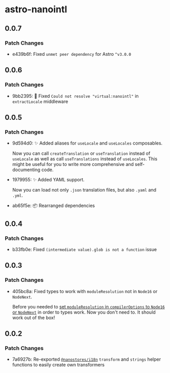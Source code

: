 # astro-nanointl

## 0.0.7

### Patch Changes

- e439b6f: Fixed `unmet peer dependency` for Astro `^v3.0.0`

## 0.0.6

### Patch Changes

- 9bb2395: :bug: Fixed `Could not resolve "virtual:nanointl"` in `extractLocale` middleware

## 0.0.5

### Patch Changes

- 9d594d0: :sparkles: Added aliases for `useLocale` and `useLocales` composables.

  Now you can call `createTranslation` or `useTranslation` instead of `useLocale` as well as call `useTranslations` instead of `useLocales`. This might be useful for you to write more comprehensive and self-documenting code.

- 1979955: :sparkles: Added YAML support.

  Now you can load not only `.json` translation files, but also `.yaml` and `.yml`.

- ab65f5e: :package: Rearranged dependencies

## 0.0.4

### Patch Changes

- b33fb0e: Fixed `(intermediate value).glob is not a function` issue

## 0.0.3

### Patch Changes

- 405bc8a: Fixed types to work with `moduleResolution` not in `Node16` or `NodeNext`.

  Before you needed to [set `moduleResolution` in `compilerOptions` to `Node16` or `NodeNext`](https://stackoverflow.com/a/70020984) in order to types work. Now you don't need to. It should work out of the box!

## 0.0.2

### Patch Changes

- 7a6927b: Re-exported [`@nanostores/i18n`](https://github.com/nanostores/i18n) `transform` and `strings` helper functions to easily create own transformers
